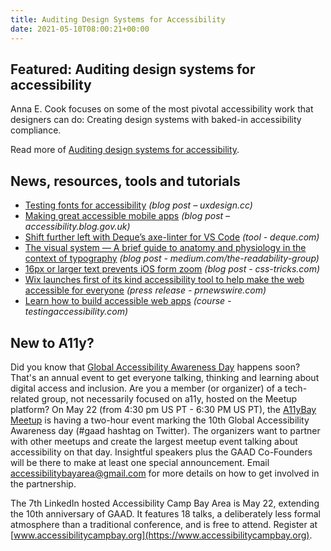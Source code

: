 ```yaml
---
title: Auditing Design Systems for Accessibility
date: 2021-05-10T08:00:21+00:00
---
```


## Featured: Auditing design systems for accessibility

Anna E. Cook focuses on some of the most pivotal accessibility work that designers can do: Creating design systems with baked-in accessibility compliance.

Read more of [Auditing design systems for accessibility](https://www.deque.com/blog/auditing-design-systems-for-accessibility/).

## News, resources, tools and tutorials

- [Testing fonts for accessibility](https://uxdesign.cc/testing-fonts-for-accessibility-817f47011078) *(blog post – uxdesign.cc)*
- [Making great accessible mobile apps](https://accessibility.blog.gov.uk/2021/05/04/making-great-accessible-mobile-apps/) *(blog post – accessibility.blog.gov.uk)*
- [Shift further left with Deque’s axe-linter for VS Code](https://www.deque.com/blog/shift-further-left-with-deques-axe-linter-for-vs-code/) *(tool - deque.com)*
- [The visual system — A brief guide to anatomy and physiology in the context of typography](https://medium.com/the-readability-group/the-visual-system-a-brief-guide-to-anatomy-and-physiology-in-the-context-of-typography-b29718389f16) *(blog post - medium.com/the-readability-group)*
- [16px or larger text prevents iOS form zoom](https://css-tricks.com/16px-or-larger-text-prevents-ios-form-zoom/) *(blog post - css-tricks.com)*
- [Wix launches first of its kind accessibility tool to help make the web accessible for everyone](https://www.prnewswire.com/news-releases/wix-launches-first-of-its-kind-accessibility-tool-to-help-make-the-web-accessible-for-everyone-301282874.html) *(press release - prnewswire.com)*
- [Learn how to build accessible web apps](https://testingaccessibility.com) *(course - testingaccessibility.com)*

## New to A11y?

Did you know that [Global Accessibility Awareness Day](https://globalaccessibilityawarenessday.org) happens soon? That's an annual event to get everyone talking, thinking and learning about digital access and inclusion. Are you a member (or organizer) of a tech-related group, not necessarily focused on a11y, hosted on the Meetup platform? On May 22 (from 4:30 pm US PT - 6:30 PM US PT), the [A11yBay Meetup](https://www.meetup.com/a11ybay) is having a two-hour event marking the 10th Global Accessibility Awareness day (#gaad hashtag on Twitter). The organizers want to partner with other meetups and create the largest meetup event talking about accessibility on that day. Insightful speakers plus the GAAD Co-Founders will be there to make at least one special announcement. Email <accessibilitybayarea@gmail.com> for more details on how to get involved in the partnership.

The 7th LinkedIn hosted Accessibility Camp Bay Area is May 22, extending the 10th anniversary of GAAD. It features 18 talks, a deliberately less formal atmosphere than a traditional conference, and is free to attend. Register at [www.accessibilitycampbay.org](https://www.accessibilitycampbay.org).
